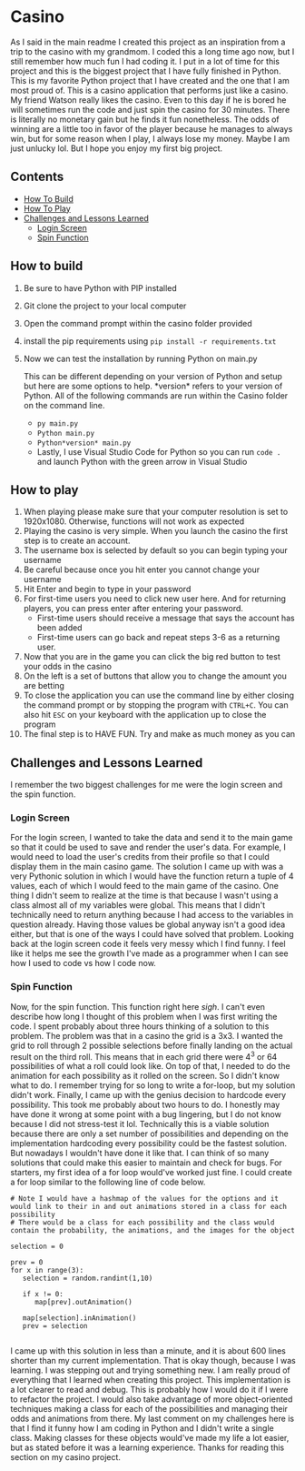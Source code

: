# Casino
   As I said in the main readme I created this project as an inspiration from a trip to the casino with my grandmom. I coded this a long time ago now, but I still remember how much fun I had coding it. I put in a lot of time for this project and this is the biggest project that I have fully finished in Python. This is my favorite Python project that I have created and the one that I am most proud of. This is a casino application that performs just like a casino. My friend Watson really likes the casino. Even to this day if he is bored he will sometimes run the code and just spin the casino for 30 minutes. There is literally no monetary gain but he finds it fun nonetheless. The odds of winning are a little too in favor of the player because he manages to always win, but for some reason when I play, I always lose my money. Maybe I am just unlucky lol. But I hope you enjoy my first big project.

## Contents
   - [How To Build](#how-to-build)
   - [How To Play](#how-to-play)
   - [Challenges and Lessons Learned](#challenges-and-lessons-learned)
      - [Login Screen](#login-screen)
      - [Spin Function](#spin-function)

## How to build
1. Be sure to have Python with PIP installed
2. Git clone the project to your local computer
3. Open the command prompt within the casino folder provided
4. install the pip requirements using `pip install -r requirements.txt`
5. Now we can test the installation by running Python on main.py
   
   This can be different depending on your version of Python and setup but here are some options to help. \*version\* refers to your version of Python. All of the following commands are run within the Casino folder on the command line.
   - `py main.py`
   - `Python main.py`
   - `Python*version* main.py`
   - Lastly, I use Visual Studio Code for Python so you can run `code .` and launch Python with the green arrow in Visual Studio

## How to play
1. When playing please make sure that your computer resolution is set to 1920x1080. Otherwise, functions will not work as expected
2. Playing the casino is very simple. When you launch the casino the first step is to create an account.
3. The username box is selected by default so you can begin typing your username
4. Be careful because once you hit enter you cannot change your username
5. Hit Enter and begin to type in your password
6. For first-time users you need to click new user here. And for returning players, you can press enter after entering your password.
   - First-time users should receive a message that says the account has been added
   - First-time users can go back and repeat steps 3-6 as a returning user.
7. Now that you are in the game you can click the big red button to test your odds in the casino
8. On the left is a set of buttons that allow you to change the amount you are betting
9. To close the application you can use the command line by either closing the command prompt or by stopping the program with `CTRL+C`. You can also hit `ESC` on your keyboard with the application up to close the program
10. The final step is to HAVE FUN. Try and make as much money as you can

## Challenges and Lessons Learned
I remember the two biggest challenges for me were the login screen and the spin function.

### Login Screen
For the login screen, I wanted to take the data and send it to the main game so that it could be used to save and render the user's data. For example, I would need to load the user's credits from their profile so that I could display them in the main casino game. The solution I came up with was a very Pythonic solution in which I would have the function return a tuple of 4 values, each of which I would feed to the main game of the casino. One thing I didn't seem to realize at the time is that because I wasn't using a class almost all of my variables were global. This means that I didn't technically need to return anything because I had access to the variables in question already. Having those values be global anyway isn't a good idea either, but that is one of the ways I could have solved that problem. Looking back at the login screen code it feels very messy which I find funny. I feel like it helps me see the growth I've made as a programmer when I can see how I used to code vs how I code now.

### Spin Function
Now, for the spin function. This function right here *sigh*. I can't even describe how long I thought of this problem when I was first writing the code. I spent probably about three hours thinking of a solution to this problem. The problem was that in a casino the grid is a 3x3. I wanted the grid to roll through 2 possible selections before finally landing on the actual result on the third roll. This means that in each grid there were 4<sup>3</sup> or 64 possibilities of what a roll could look like. On top of that, I needed to do the animation for each possibility as it rolled on the screen. So I didn't know what to do. I remember trying for so long to write a for-loop, but my solution didn't work. Finally, I came up with the genius decision to hardcode every possibility. This took me probably about two hours to do. I honestly may have done it wrong at some point with a bug lingering, but I do not know because I did not stress-test it lol. Technically this is a viable solution because there are only a set number of possibilities and depending on the implementation hardcoding every possibility could be the fastest solution. But nowadays I wouldn't have done it like that. I can think of so many solutions that could make this easier to maintain and check for bugs. For starters, my first idea of a for loop would've worked just fine. I could create a for loop similar to the following line of code below.

```
# Note I would have a hashmap of the values for the options and it would link to their in and out animations stored in a class for each possibility
# There would be a class for each possibility and the class would contain the probability, the animations, and the images for the object

selection = 0

prev = 0
for x in range(3):
   selection = random.randint(1,10)

   if x != 0:
      map[prev].outAnimation()

   map[selection].inAnimation()
   prev = selection
   
```

I came up with this solution in less than a minute, and it is about 600 lines shorter than my current implementation. That is okay though, because I was learning. I was stepping out and trying something new. I am really proud of everything that I learned when creating this project. This implementation is a lot clearer to read and debug. This is probably how I would do it if I were to refactor the project. I would also take advantage of more object-oriented techniques making a class for each of the possibilities and managing their odds and animations from there. My last comment on my challenges here is that I find it funny how I am coding in Python and I didn't write a single class. Making classes for these objects would've made my life a lot easier, but as stated before it was a learning experience. Thanks for reading this section on my casino project.
